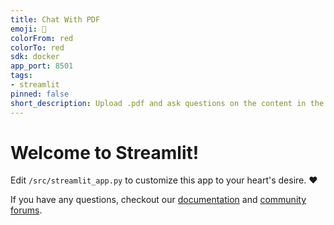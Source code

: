 ```yaml
---
title: Chat With PDF
emoji: 🚀
colorFrom: red
colorTo: red
sdk: docker
app_port: 8501
tags:
- streamlit
pinned: false
short_description: Upload .pdf and ask questions on the content in the .pdf
---
```


# Welcome to Streamlit!

Edit `/src/streamlit_app.py` to customize this app to your heart's desire. :heart:

If you have any questions, checkout our [documentation](https://docs.streamlit.io) and [community
forums](https://discuss.streamlit.io).
